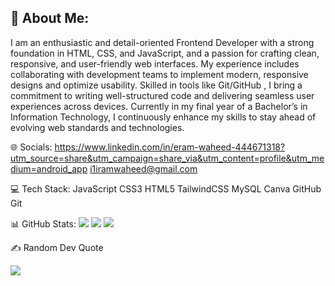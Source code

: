 ## 💫 About Me:

I am an enthusiastic and detail-oriented Frontend Developer with a strong foundation in HTML, CSS, and JavaScript, and a passion for crafting clean, responsive, and user-friendly web interfaces. My experience includes collaborating with development teams to implement modern, responsive designs and optimize usability. Skilled in tools like Git/GitHub , I bring a commitment to writing well-structured code and delivering seamless user experiences across devices. Currently in my final year of a Bachelor’s in Information Technology, I continuously enhance my skills to stay ahead of evolving web standards and technologies.

🌐 Socials:
https://www.linkedin.com/in/eram-waheed-444671318?utm_source=share&utm_campaign=share_via&utm_content=profile&utm_medium=android_app
i1iramwaheed@gmail.com

💻 Tech Stack:
JavaScript CSS3 HTML5 TailwindCSS MySQL Canva GitHub Git

📊 GitHub Stats:
![](https://github-readme-stats.vercel.app/api?username=eramwaheed&theme=dark&hide_border=false&include_all_commits=false&count_private=false)
![](https://nirzak-streak-stats.vercel.app/?user=eramwaheed&theme=dark&hide_border=false)
![](https://github-readme-stats.vercel.app/api/top-langs/?username=eramwaheed&theme=dark&hide_border=false&include_all_commits=false&count_private=false&layout=compact)

✍ Random Dev Quote


![](https://visitcount.itsvg.in/api?id=eramwaheed&icon=0&color=0)
